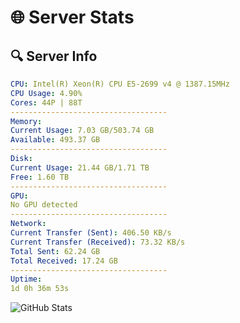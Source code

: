 # 🌐 Server Stats
## 🔍 Server Info
```yaml
CPU: Intel(R) Xeon(R) CPU E5-2699 v4 @ 1387.15MHz
CPU Usage: 4.90%
Cores: 44P | 88T
-----------------------------------
Memory:
Current Usage: 7.03 GB/503.74 GB
Available: 493.37 GB
-----------------------------------
Disk:
Current Usage: 21.44 GB/1.71 TB
Free: 1.60 TB
-----------------------------------
GPU:
No GPU detected
-----------------------------------
Network:
Current Transfer (Sent): 406.50 KB/s
Current Transfer (Received): 73.32 KB/s
Total Sent: 62.24 GB
Total Received: 17.24 GB
-----------------------------------
Uptime:
1d 0h 36m 53s
```
![GitHub Stats](https://img.shields.io/badge/Updated-2025-04-20_17:45:41-blue)